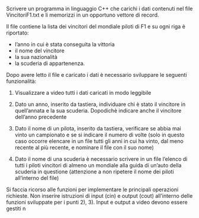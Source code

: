 Scrivere un programma in linguaggio C++ che carichi i dati contenuti nel file
VincitoriF1.txt e li memorizzi in un opportuno vettore di record. 

Il file contiene la lista dei vincitori del mondiale piloti di F1 e su ogni riga è
riportato:
- l’anno in cui è stata conseguita la vittoria
- il nome del vincitore
- la sua nazionalità
- la scuderia di appartenenza.

Dopo avere letto il file e caricato i dati è necessario sviluppare le
seguenti funzionalità:
1. Visualizzare a video tutti i dati caricati in modo leggibile

2. Dato un anno, inserito da tastiera, individuare chi è stato il vincitore in
quell’annata e la sua scuderia. Dopodichè indicare anche il vincitore 
dell’anno precedente

3. Dato il nome di un pilota, inserito da tastiera, verificare se abbia mai 
vinto un campionato e se si indicare il numero di volte (solo in questo 
caso occorre elencare in un file tutti gli anni in cui ha vinto, dal meno 
recente al più recente, e nominare il file con il suo nome)

4. Dato il nome di una scuderia è necessario scrivere in un file l’elenco 
di tutti i piloti vincitori di almeno un mondiale alla guida di un’auto della 
scuderia in questione (attenzione a non ripetere il nome dei piloti 
all’interno del file)

Si faccia ricorso alle funzioni per implementare le principali operazioni
  richieste. Non inserire istruzioni di input (cin) e output (cout) all’interno delle funzioni sviluppate per i punti 2), 3). Input e output a video devono essere gestiti n